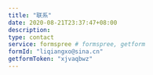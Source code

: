 ```yaml
---
title: "联系"
date: 2020-08-21T23:37:47+08:00
description: 
type: contact
service: formspree # formspree, getform
formId: "liqiangxo@sina.cn"
getformToken: "xjvaqbwz"
---
```


<!-- https://getform.io
getformToken   -  62c45b5c-5107-4155-b55d-d87fd665fa49


https://formspree.io
getformToken: "xjvaqbwz" -->